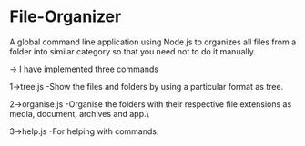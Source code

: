 # File-Organizer
 A global command line application using Node.js to organizes all files from a folder into similar category so that you need not to do it manually.

-> I have implemented three commands

1->tree.js
    -Show the files and folders by using a particular format as tree.
    
2->organise.js
    -Organise the folders with their respective file extensions as media, document, archives and app.\
    
3->help.js
    -For helping with commands.
    
